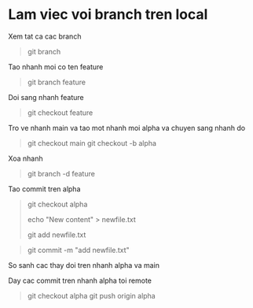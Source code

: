 # Lam viec voi branch tren local
>
Xem tat ca cac branch
> git branch
>
Tao nhanh moi co ten feature
> git branch feature
>
Doi sang nhanh feature
> git checkout feature
>
Tro ve nhanh main va tao mot nhanh moi alpha va chuyen sang nhanh do
> git checkout main
> git checkout -b alpha
>
Xoa nhanh
> git branch -d feature
>
Tao commit tren alpha
> git checkout alpha
>
> echo "New content" > newfile.txt
>
> git add newfile.txt

> git commit -m "add newfile.txt"
>
So sanh cac thay doi tren nhanh alpha va main
>
Day cac commit tren nhanh alpha toi remote
> git checkout alpha
> git push origin alpha
